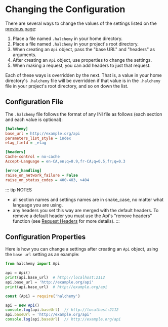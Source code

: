 # Changing the Configuration
There are several ways to change the values of the settings listed on the [previous page](properties):
1. Place a file named `.halchemy` in your home directory.
1. Place a file named `.halchemy` in your project's root directory.
1. When creating an `Api` object, pass the "base URL" and "headers" as arguments.
1. After creating an `Api` object, use properties to change the settings.
1. When making a request, you can add headers to just that request.

Each of these ways is overridden by the next.  That is, a value in your home directory's `.halchemy` file will be overridden if that value is in the `.halchemy` file in your project's root directory, and so on down the list.

## Configuration File
The `.halchemy` file follows the format of any INI file as follows (each section and each value is optional):

```ini
[halchemy]
base_url = http://example.org/api
parameters_list_style = index
etag_field = _etag

[headers]
Cache-control = no-cache
Accept-Language = en-CA,en;q=0.9,fr-CA;q=0.5,fr;q=0.3

[error_handling]
raise_on_network_failure = False
raise_on_status_codes = 400-403, >404
```

::: tip NOTES
* all section names and settings names are in snake_case, no matter what language you are using.
* any headers you set this way are merged with the default headers.  To remove a default header you must use the Api's "remove headers" function (see [Request Headers](/guide/headers/request) for more details).
:::

## Configuration Properties
Here is how you can change a settings after creating an `Api` object, using the `base url` setting as an example:

<tabs>
<tab name="Python">

```python
from halchemy import Api

api = Api()
print(api.base_url)  # http://localhost:2112
api.base_url = 'http://example.org/api'
print(api.base_url)  # http://example.org/api
```
</tab>

<tab name="JavaScript">

```javascript
const {Api} = require('halchemy')

api = new Api()
console.log(api.baseUrl)  // http://localhost:2112
api.baseUrl = 'http://example.org/api'
console.log(api.baseUrl)  // http://example.org/api

```
</tab>

<future-languages />
</tabs>
